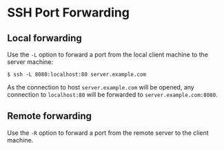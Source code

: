 # SSH Port Forwarding

## Local forwarding

Use the `-L` option to forward a port from the local client machine to the server machine:

```console
$ ssh -L 8080:localhost:80 server.example.com
```

As the connection to host `server.example.com` will be opened, any connection to `localhost:80` will be forwarded to `server.example.com:8080`.

## Remote forwarding

Use the `-R` option to forward a port from the remote server to the client machine.
